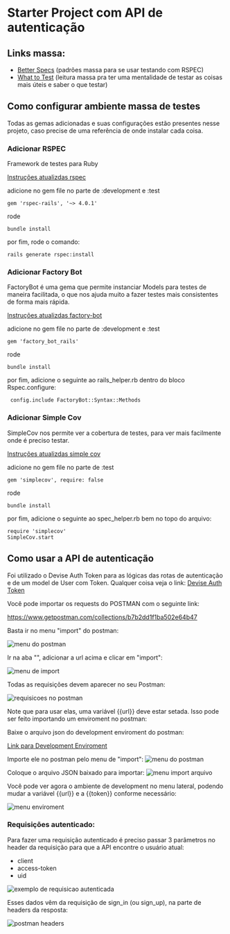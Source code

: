 # Starter Project com API de autenticação
## Links massa:

- [Better Specs](https://www.betterspecs.org/) (padrões massa para se 
usar testando com RSPEC)
- [What to Test](https://kentcdodds.com/blog/how-to-know-what-to-test) (leitura massa pra ter uma mentalidade
de testar as coisas mais úteis e saber o que testar)


## Como configurar ambiente massa de testes
Todas as gemas adicionadas e suas configurações estão presentes nesse projeto, caso precise de uma referência de onde instalar cada coisa.
### Adicionar RSPEC
Framework de testes para Ruby

[Instruções atualizdas rspec](https://github.com/rspec/rspec-rails)

adicione no gem file no parte de :development e :test

```gem 'rspec-rails', '~> 4.0.1'```

rode 

````bundle install````

por fim, rode o comando:

```rails generate rspec:install```

### Adicionar Factory Bot
FactoryBot é uma gema que permite instanciar Models para testes de maneira
facilitada, o que nos ajuda muito a fazer testes mais consistentes de forma mais rápida.

[Instruções atualizdas factory-bot](https://github.com/thoughtbot/factory_bot_rails)

adicione no gem file no parte de :development e :test

```gem 'factory_bot_rails'```

rode 

````bundle install````

por fim, adicione o seguinte ao rails_helper.rb dentro do bloco Rspec.configure:

``` config.include FactoryBot::Syntax::Methods```

### Adicionar Simple Cov
SimpleCov nos permite ver a cobertura de testes, para ver mais
facilmente onde é preciso testar.

[Instruções atualizdas simple cov](https://github.com/simplecov-ruby/simplecov)

adicione no gem file no parte de :test

```gem 'simplecov', require: false```

rode 

````bundle install````

por fim, adicione o seguinte ao spec_helper.rb bem no topo do arquivo:

```
require 'simplecov'
SimpleCov.start
```

## Como usar a API de autenticação
Foi utilizado o Devise Auth Token para as lógicas das rotas de autenticação e de um model de 
User com Token. Qualquer coisa veja o link: [Devise Auth Token](https://github.com/lynndylanhurley/devise_token_auth)

Você pode importar os requests do POSTMAN com o seguinte link:

https://www.getpostman.com/collections/b7b2dd1f1ba502e64b47

Basta ir no menu "import" do postman:

![menu do postman](https://i.imgur.com/krjw3d8.png)

Ir na aba "", adicionar a url acima e clicar em "import":

![menu de import](https://i.imgur.com/lU3q15M.png)

Todas as requisições devem aparecer no seu Postman:

![requisicoes no postman](https://i.imgur.com/qi9SrYx.png)

Note que para usar elas, uma variável {{url}} deve estar setada.
Isso pode ser feito importando um enviroment no postman:

Baixe o arquivo json do development enviroment do postman:

[Link para Development Enviroment](https://pastebin.com/LGmBZeHQ)

Importe ele no postman pelo menu de "import":
![menu do postman](https://i.imgur.com/krjw3d8.png)

Coloque o arquivo JSON baixado para importar:
![menu import arquivo](https://i.imgur.com/DgOrMTN.png)

Você pode ver agora o ambiente de development no menu lateral, podendo mudar a variável
{{url}} e a {{token}} conforme necessário:

![menu enviroment](https://i.imgur.com/m4MMnN6.png)

### Requisições autenticado:

Para fazer uma requisição autenticado é preciso passar 3 parâmetros no header da requisição
para que a API encontre o usuário atual:
- client
- access-token
- uid


![exemplo de requisicao autenticada](https://i.imgur.com/nEJayy5.png)

Esses dados vêm da requisição de sign_in (ou sign_up), na parte de headers da resposta:

![postman headers](https://i.imgur.com/gpoZCNG.png)